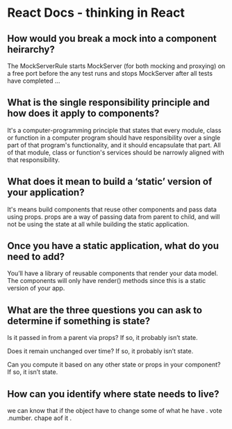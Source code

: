 # React Docs - thinking in React
## How would you break a mock into a component heirarchy?

The MockServerRule starts MockServer (for both mocking and proxying) on a free port before the any test runs and stops MockServer after all tests have completed …

## What is the single responsibility principle and how does it apply to components?
It's a computer-programming principle that states that every module, class or function in a computer program should have responsibility over a single part of that program's functionality, and it should encapsulate that part. All of that module, class or function's services should be narrowly aligned with that responsibility.

## What does it mean to build a ‘static’ version of your application?
It's means build components that reuse other components and pass data using props. props are a way of passing data from parent to child, and will not be using the state at all while building the static application.

## Once you have a static application, what do you need to add?

You’ll have a library of reusable components that render your data model. The components will only have render() methods since this is a static version of your app.
## What are the three questions you can ask to determine if something is state?
Is it passed in from a parent via props? If so, it probably isn’t state.

Does it remain unchanged over time? If so, it probably isn’t state.

Can you compute it based on any other state or props in your component? If so, it isn’t state.

## How can you identify where state needs to live?
we can know that if the object have to change some of what he have . vote .number. chape aof it .

